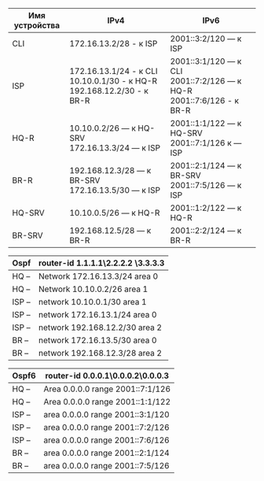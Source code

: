 

|Имя устройства | IPv4 | IPv6 |
|------------|------|------|
| CLI | 172\.16.13.2/28 - к ISP |  2001::3:2/120 — к ISP |
| ISP | 172\.16.13.1/24 - к CLI<br />10\.10.0.1/30 - к HQ-R<br />192\.168.12.2/30 - к BR-R | 2001::3:1/120 — к CLI<br />2001::7:2/126 — к HQ-R<br />2001::7:6/126 - к BR-R |
| HQ-R | 10\.10.0.2/26  — к HQ-SRV  <br />172\.16.13.3/24  — к ISP  | 2001::1:1/122 — к HQ-SRV<br />2001::7:1/126 к — ISP |
| BR-R | 192\.168.12.3/28 — к BR-SRV 172.16.13.5/30 — к ISP | 2001::2:1/124 — к BR-SRV 2001::7:5/126 — к ISP |
| HQ-SRV | 10\.10.0.5/26 — к HQ-R  | 2001::1:2/122 — к HQ-R |
| BR-SRV | 192\.168.12.5/28 — к BR-R  | 2001::2:2/124 — к BR-R |

Ospf |router-id 1.1.1.1\2.2.2.2 \3.3.3.3
|------------|------------|
| HQ – |Network 172.16.13.3/24 area 0  |
| HQ – |Network 10.10.0.2/26 area 1 |
| ISP – |network 10.10.0.1/30 area 1 | 
| ISP – |network 172.16.13.1/24 area 0 |
| ISP – |network 192.168.12.2/30 area 2 |
| BR – |network 172.16.13.5/30 area 0 |
| BR – | network 192.168.12.3/28 area 2 |

Ospf6 | router-id 0.0.0.1\0.0.0.2\0.0.0.3
|------------|------------|
HQ – | Area 0.0.0.0 range 2001::7:1/126
HQ – | Area 0.0.0.0 range 2001::1:1/122
ISP – |area 0.0.0.0 range 2001::3:1/120
ISP – |area 0.0.0.0 range 2001::7:2/126
ISP – |area 0.0.0.0 range 2001::7:6/126
BR – |area 0.0.0.0 range 2001::2:1/124
BR – |area 0.0.0.0 range 2001::7:5/126
